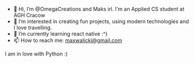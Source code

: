 - 👋 Hi, I’m @OmegaCreations and Maks irl. I'm an Applied CS student at AGH Cracow
- 👀 I’m interested in creating fun projects, using modern technologies and I love travelling.
- 🌱 I’m currently learning react native :^)
- 📫 How to reach me: maxwalicki@gmail.com 

I am in love with Python :)

<!---
OmegaCreations/OmegaCreations is a ✨ special ✨ repository because its `README.md` (this file) appears on your GitHub profile.
You can click the Preview link to take a look at your changes.
--->
